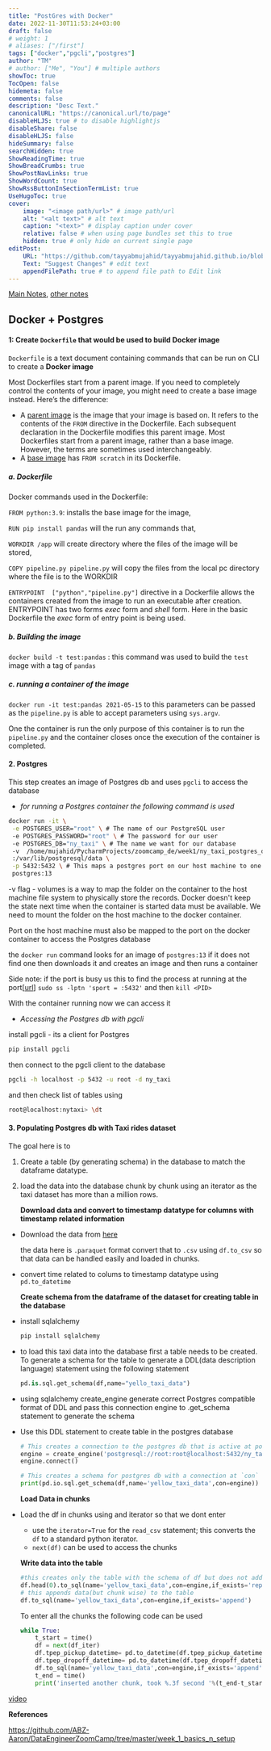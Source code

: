 ```yaml
---
title: "PostGres with Docker"
date: 2022-11-30T11:53:24+03:00
draft: false
# weight: 1
# aliases: ["/first"]
tags: ["docker","pgcli","postgres"]
author: "TM"
# author: ["Me", "You"] # multiple authors
showToc: true
TocOpen: false
hidemeta: false
comments: false
description: "Desc Text."
canonicalURL: "https://canonical.url/to/page"
disableHLJS: true # to disable highlightjs
disableShare: false
disableHLJS: false
hideSummary: false
searchHidden: true
ShowReadingTime: true
ShowBreadCrumbs: true
ShowPostNavLinks: true
ShowWordCount: true
ShowRssButtonInSectionTermList: true
UseHugoToc: true
cover:
    image: "<image path/url>" # image path/url
    alt: "<alt text>" # alt text
    caption: "<text>" # display caption under cover
    relative: false # when using page bundles set this to true
    hidden: true # only hide on current single page
editPost:
    URL: "https://github.com/tayyabmujahid/tayyabmujahid.github.io/blob/main/content"
    Text: "Suggest Changes" # edit text
    appendFilePath: true # to append file path to Edit link
---
```




[Main Notes](https://docs.google.com/document/d/e/2PACX-1vRJUuGfzgIdbkalPgg2nQ884CnZkCg314T_OBq-_hfcowPxNIA0-z5OtMTDzuzute9VBHMjNYZFTCc1/pub), [other notes](https://github.com/ABZ-Aaron/DataEngineerZoomCamp/tree/master/week_1_basics_n_setup)

## Docker + Postgres

#### 1: Create `Dockerfile` that would be used to build Docker image

`Dockerfile`  is a text document containing commands that can be run on CLI to create a **Docker image** 

Most Dockerfiles start from a parent image. If you need to completely control the contents of your image, you might need to create a base image instead. Here’s the difference:

- A [parent image](https://docs.docker.com/glossary/#parent-image) is the image that your image is based on. It refers to the contents of the `FROM` directive in the Dockerfile. Each subsequent declaration in the Dockerfile modifies this parent image. Most Dockerfiles start from a parent image, rather than a base image. However, the terms are sometimes used interchangeably.
- A [base image](https://docs.docker.com/glossary/#base-image) has `FROM scratch` in its Dockerfile.

##### a. Dockerfile

Docker commands used in the Dockerfile:

`FROM python:3.9`:  installs the base image for the image, 

`RUN pip install pandas` will the run any commands that, 

`WORKDIR /app` will create directory where the files of the image will be stored, 

`COPY pipeline.py pipeline.py` will copy the files from the local pc directory where the file is to the WORKDIR

`ENTRYPOINT  ["python","pipeline.py"]` directive in a Dockerfile allows the containers created from the image to run an executable after creation. ENTRYPOINT has two forms *exec* form and *shell* form. Here in the basic Dockerfile the *exec* form of entry point is being used.

##### b. Building the image

`docker build -t test:pandas` : this command was used to build the `test` image with a tag of `pandas`

##### c. running a container of the image

`docker run -it test:pandas 2021-05-15` to this parameters can be passed as the `pipeline.py` is able to accept parameters using `sys.argv`.

One the container is run the only purpose of this container is to run the `pipeline.py` and the container closes once the execution of the container is completed.

#### 2. Postgres

This step creates an image of Postgres db and uses `pgcli` to access the database

- *for running a Postgres container the following command is used*

``` bash 
docker run -it \
 -e POSTGRES_USER="root" \ # The name of our PostgreSQL user
 -e POSTGRES_PASSWORD="root" \ # The password for our user
 -e POSTGRES_DB="ny_taxi" \ # The name we want for our database
 -v  /home/mujahid/PycharmProjects/zoomcamp_de/week1/ny_taxi_postgres_data \
 :/var/lib/postgresql/data \
 -p 5432:5432 \ # This maps a postgres port on our host machine to one in our containe
 postgres:13
```

-v flag - volumes is a way to map the folder on the container to the host machine file system to physically store the records. Docker doesn't keep the state next time when the container is started data must be available. We need to mount the folder on the host machine to the docker container. 

Port on the host machine must also be mapped to the port on the docker container to access the Postgres database

the `docker run` command looks for an image of `postgres:13`  if it does not find one then downloads it and creates an image and then runs a container

Side note: if the port is busy  us this to find the process at running at the port[[url](https://stackoverflow.com/questions/38249434/docker-postgres-failed-to-bind-tcp-0-0-0-05432-address-already-in-use)]
`sudo ss -lptn 'sport = :5432'` 
and then `kill <PID>`

With the container running now we can access it 

- *Accessing the Postgres db with pgcli*

install pgcli - its a client for Postgres

``` bash
pip install pgcli
```

then connect to the pgcli client to the database

```bash
pgcli -h localhost -p 5432 -u root -d ny_taxi 
```

and then check list of tables using 

```bash
root@localhost:nytaxi> \dt
```

#### 3. Populating  Postgres db with Taxi rides dataset 

The goal here is to 

1. Create a table (by generating schema) in the database to match the dataframe datatype.

2. load the data into the database chunk by chunk using an iterator as the taxi dataset has more than a million rows.

   **Download data and convert to timestamp datatype for columns with timestamp related information**

- Download the data from [here](https://www.nyc.gov/site/tlc/about/tlc-trip-record-data.page)

  the data here is `.paraquet` format convert that to `.csv` using `df.to_csv` so that data can be handled easily and loaded in chunks.

- convert time related to colums to timestamp datatype using `pd.to_datetime`

  **Create schema from the dataframe of the dataset for creating table in the database**

- install sqlalchemy

  ```bash
  pip install sqlalchemy
  ```

- to load this taxi data into the database first a table needs to be created. To generate a schema for the table to generate a DDL(data description language) statement using the following statement

  ```python
  pd.is.sql.get_schema(df,name="yello_taxi_data")
  ```

- using sqlalchemy create_engine generate correct Postgres compatible format of DDL and pass this connection  engine to .get_schema statement to generate the schema

- Use this DDL statement to create table in the postgres database

  ```python
  # This creates a connection to the postgres db that is active at port 5432
  engine = create_engine('postgresql://root:root@localhost:5432/ny_taxi')
  engine.connect()
  
  # This creates a schema for postgres db with a connection at `con`
  print(pd.io.sql.get_schema(df,name='yellow_taxi_data',con=engine))
  ```

  

  **Load Data in chunks**

- Load the df in chunks using and iterator so that we dont enter

  - use the `iterator=True` for the `read_csv` statement; this converts the `df` to a standard python iterator.
  - `next(df)` can be used to access the chunks

  **Write data into the table**

  

  ```python
  #this creates only the table with the schema of df but does not add any data as df.head(0)
  df.head(0).to_sql(name='yellow_taxi_data',con=engine,if_exists='replace')
  # this appends data(but chunk wise) to the table
  df.to_sql(name='yellow_taxi_data',con=engine,if_exists='append')
  ```

  To enter all the chunks the following code can be used

  ```python
  while True:
      t_start = time()
      df = next(df_iter)
      df.tpep_pickup_datetime= pd.to_datetime(df.tpep_pickup_datetime)
      df.tpep_dropoff_datetime= pd.to_datetime(df.tpep_dropoff_datetime)
      df.to_sql(name='yellow_taxi_data',con=engine,if_exists='append')
      t_end = time()
      print('inserted another chunk, took %.3f second '%(t_end-t_start))
  ```

  

[video](https://www.youtube.com/watch?v=2JM-ziJt0WI&list=PL3MmuxUbc_hJed7dXYoJw8DoCuVHhGEQb)

**References**

https://github.com/ABZ-Aaron/DataEngineerZoomCamp/tree/master/week_1_basics_n_setup









